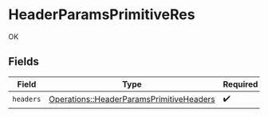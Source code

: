 # HeaderParamsPrimitiveRes

OK


## Fields

| Field                                                                                               | Type                                                                                                | Required                                                                                            | Description                                                                                         |
| --------------------------------------------------------------------------------------------------- | --------------------------------------------------------------------------------------------------- | --------------------------------------------------------------------------------------------------- | --------------------------------------------------------------------------------------------------- |
| `headers`                                                                                           | [Operations::HeaderParamsPrimitiveHeaders](../../models/operations/headerparamsprimitiveheaders.md) | :heavy_check_mark:                                                                                  | N/A                                                                                                 |